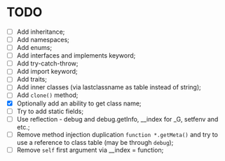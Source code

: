 # TODO

- [ ] Add inheritance;
- [ ] Add namespaces;
- [ ] Add enums;
- [ ] Add interfaces and implements keyword;
- [ ] Add try-catch-throw;
- [ ] Add import keyword;
- [ ] Add traits;
- [ ] Add inner classes (via lastclassname as table instead of string);
- [ ] Add `clone()` method;
- [x] Optionally add an ability to get class name;
- [ ] Try to add static fields;
- [ ] Use reflection - debug and debug.getInfo, __index for _G, setfenv and etc.;
- [ ] Remove method injection duplication `function *.getMeta()` and try to use a reference to class table (may be through `debug`);
- [ ] Remove `self` first argument via __index = function;

